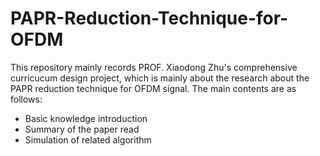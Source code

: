 # PAPR-Reduction-Technique-for-OFDM
This repository mainly records PROF. Xiaodong Zhu's comprehensive curricucum design project, which is mainly about the research about the PAPR reduction technique for OFDM signal. The main contents are as follows:
* Basic knowledge introduction
* Summary of the paper read
* Simulation of related algorithm
